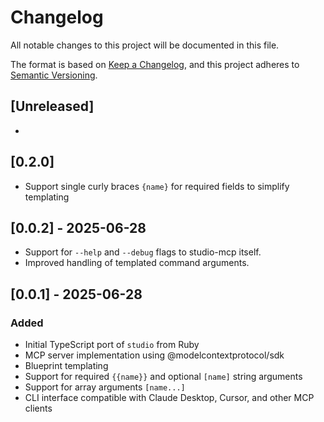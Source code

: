 # Changelog

All notable changes to this project will be documented in this file.

The format is based on [Keep a Changelog](https://keepachangelog.com/en/1.0.0/),
and this project adheres to [Semantic Versioning](https://semver.org/spec/v2.0.0.html).

## [Unreleased]

-

## [0.2.0]

- Support single curly braces `{name}` for required fields to simplify templating

## [0.0.2] - 2025-06-28

- Support for `--help` and `--debug` flags to studio-mcp itself.
- Improved handling of templated command arguments.

## [0.0.1] - 2025-06-28

### Added
- Initial TypeScript port of `studio` from Ruby
- MCP server implementation using @modelcontextprotocol/sdk
- Blueprint templating
- Support for required `{{name}}` and optional `[name]` string arguments
- Support for array arguments `[name...]`
- CLI interface compatible with Claude Desktop, Cursor, and other MCP clients
